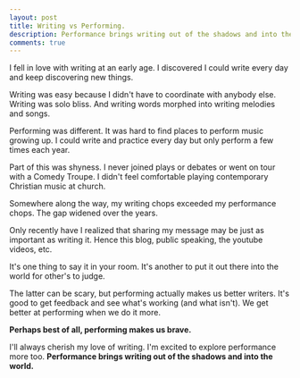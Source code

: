 ```yaml
---
layout: post
title: Writing vs Performing.
description: Performance brings writing out of the shadows and into the world.
comments: true
---
```

I fell in love with writing at an early age.  I discovered I could write every day and keep discovering new things.

Writing was easy because I didn't have to coordinate with anybody else.  Writing was solo bliss.  And writing words morphed into writing melodies and songs.

Performing was different.  It was hard to find places to perform music growing up.  I could write and practice every day but only perform a few times each year.

Part of this was shyness.  I never joined plays or debates or went on tour with a Comedy Troupe. I didn't feel comfortable playing contemporary Christian music at church.

Somewhere along the way, my writing chops exceeded my performance chops.  The gap widened over the years.

Only recently have I realized that sharing my message may be just as important as writing it.  Hence this blog, public speaking, the youtube videos, etc.

It's one thing to say it in your room.  It's another to put it out there into the world for other's to judge.

The latter can be scary, but performing actually makes us better writers.  It's good to get feedback and see what's working (and what isn't).  We get better at performing when we do it more.

**Perhaps best of all, performing makes us brave.**

I'll always cherish my love of writing.  I'm excited to explore performance more too.  **Performance brings writing out of the shadows and into the world.**
